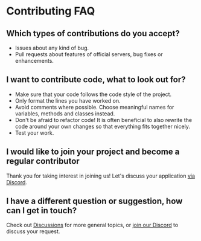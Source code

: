 # Contributing FAQ

## Which types of contributions do you accept?
- Issues about any kind of bug.
- Pull requests about features of official servers, bug fixes or enhancements.

## I want to contribute code, what to look out for?
- Make sure that your code follows the code style of the project.
- Only format the lines you have worked on.
- Avoid comments where possible. Choose meaningful names for variables, methods and classes instead.
- Don't be afraid to refactor code! It is often beneficial to also rewrite the code around your own changes so that everything fits together nicely.
- Test your work.

## I would like to join your project and become a regular contributor
Thank you for taking interest in joining us! Let's discuss your application [via Discord](https://beyond-aion.com/dev-talk).

## I have a different question or suggestion, how can I get in touch?
Check out [Discussions](https://github.com/beyond-aion/aion-server/discussions) for more general topics, or [join our Discord](https://beyond-aion.com/dev-talk) to discuss your request.
